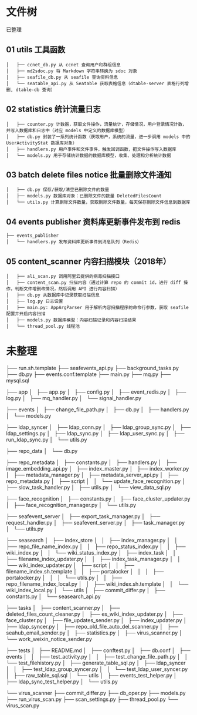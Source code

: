 # 文件树

已整理

## 01 utils 工具函数

```
│   ├── ccnet_db.py 从 ccnet 查询用户和群组信息
│   ├── md2sdoc.py 将 Markdown 字符串转换为 sdoc 对象
│   ├── seafile_db.py 从 seafile 查询资料信息
│   └── seatable_api.py 从 Seatable 获取表格信息（dtable-server 表格行列增删, dtable-db 查询）
```

## 02 statistics 统计流量日志

```
│   ├── counter.py 计数器，获取文件操作，流量统计，存储情况，用户登录情况计数，并写入数据库和日志中（对应 models 中定义的数据库模型）
│   ├── db.py 封装了一系列统计函数（获取用户，系统的流量，进一步调用 models 中的 UserActivityStat 数据库对象）
│   ├── handlers.py 用户事件和文件事件，触发回调函数，把文件操作写入数据库
│   └── models.py 用于存储统计数据的数据库模型，收集、处理和分析统计数据
```

## 03 batch delete files notice 批量删除文件通知
```
│   ├── db.py 保存/获取/清空已删除文件的数量
│   ├── models.py 数据库对象：已删除文件的数量 DeletedFilesCount
│   └── utils.py 计算删除文件数量，获取删除文件数量，每天保存删除文件信息到数据库
```

## 04 events publisher 资料库更新事件发布到 redis
```
├── events_publisher 
│   └── handlers.py 发布资料库更新事件到消息队列（Redis）
```

## 05 content_scanner 内容扫描模块（2018年）
```
│   ├── ali_scan.py 调用阿里云提供的病毒扫描接口
│   ├── content_scan.py 扫描内容（通过计算 repo 的 commit id，进行 diff 操作，判断文件增删改情况，然后调用 API 进行内容扫描）
│   ├── db.py 从数据库中记录获取扫描信息
│   ├── log.py 日志设置
│   ├── main.py: AppArgParser 用于解析内容扫描程序的命令行参数，获取 seafile 配置并开启内容扫描
│   ├── models.py 数据库模型：内容扫描记录和内容扫描结果
│   └── thread_pool.py 线程池
```



# 未整理

├── run.sh.template
├── seafevents_api.py
├── background_tasks.py
├── db.py
├── events.conf.template
├── main.py
├── mq.py
├── mysql.sql



├── app
│   ├── app.py
│   ├── config.py
│   ├── event_redis.py
│   ├── log.py
│   ├── mq_handler.py
│   └── signal_handler.py


├── events
│   ├── change_file_path.py
│   ├── db.py
│   ├── handlers.py
│   └── models.py


├── ldap_syncer
│   ├── ldap_conn.py
│   ├── ldap_group_sync.py
│   ├── ldap_settings.py
│   ├── ldap_sync.py
│   ├── ldap_user_sync.py
│   ├── run_ldap_sync.py
│   └── utils.py




├── repo_data
│   └── db.py


├── repo_metadata
│   ├── constants.py
│   ├── handlers.py
│   ├── image_embedding_api.py
│   ├── index_master.py
│   ├── index_worker.py
│   ├── metadata_manager.py
│   ├── metadata_server_api.py
│   ├── repo_metadata.py
│   ├── script
│   │   └── update_face_recognition.py
│   ├── slow_task_handler.py
│   ├── utils.py
│   └── view_data_sql.py

├── face_recognition
│   ├── constants.py
│   ├── face_cluster_updater.py
│   ├── face_recognition_manager.py
│   └── utils.py


├── seafevent_server
│   ├── export_task_manager.py
│   ├── request_handler.py
│   ├── seafevent_server.py
│   ├── task_manager.py
│   └── utils.py


├── seasearch
│   ├── index_store
│   │   ├── index_manager.py
│   │   ├── repo_file_name_index.py
│   │   ├── repo_status_index.py
│   │   ├── wiki_index.py
│   │   └── wiki_status_index.py
│   ├── index_task
│   │   ├── filename_index_updater.py
│   │   ├── index_task_manager.py
│   │   └── wiki_index_updater.py
│   ├── script
│   │   ├── filename_index.sh.template
│   │   ├── portalocker
│   │   │   ├── portalocker.py
│   │   │   └── utils.py
│   │   ├── repo_filename_index_local.py
│   │   ├── wiki_index.sh.template
│   │   └── wiki_index_local.py
│   └── utils
│       ├── commit_differ.py
│       ├── constants.py
│       └── seasearch_api.py


├── tasks
│   ├── content_scanner.py
│   ├── deleted_files_count_cleaner.py
│   ├── es_wiki_index_updater.py
│   ├── face_cluster.py
│   ├── file_updates_sender.py
│   ├── index_updater.py
│   ├── ldap_syncer.py
│   ├── repo_old_file_auto_del_scanner.py
│   ├── seahub_email_sender.py
│   ├── statistics.py
│   ├── virus_scanner.py
│   └── work_weixin_notice_sender.py


├── tests
│   ├── README.md
│   ├── conftest.py
│   ├── db.conf
│   ├── events
│   │   ├── test_activity.py
│   │   ├── test_change_file_path.py
│   │   └── test_filehistory.py
│   ├── generate_table_sql.py
│   ├── ldap_syncer
│   │   ├── test_ldap_group_syncer.py
│   │   └── test_ldap_user_syncer.py
│   ├── raw_table_sql.sql
│   └── utils
│       ├── events_test_helper.py
│       ├── ldap_sync_test_helper.py
│       └── utils.py

└── virus_scanner
    ├── commit_differ.py
    ├── db_oper.py
    ├── models.py
    ├── run_virus_scan.py
    ├── scan_settings.py
    ├── thread_pool.py
    └── virus_scan.py
